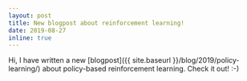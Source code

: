 ```yaml
---
layout: post
title: New blogpost about reinforcement learning!
date: 2019-08-27
inline: true
---
```


Hi, I have written a new [blogpost]({{ site.baseurl }}/blog/2019/policy-learning/) about policy-based reinforcement learning. Check it out! :-) 